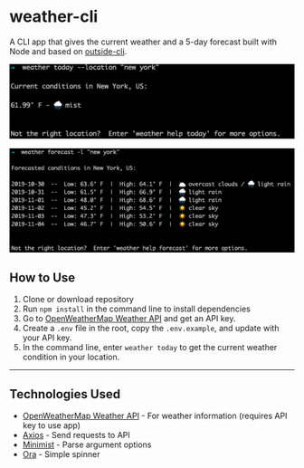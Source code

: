 # weather-cli

A CLI app that gives the current weather and a 5-day forecast built with Node and based on [outside-cli](https://timber.io/blog/creating-a-real-world-cli-app-with-node/).

![current condition](./screenshots/today.png 'current condition')

![forecasted conditions](./screenshots/forecast.png 'forecasted conditions')

## How to Use

1. Clone or download repository
2. Run `npm install` in the command line to install dependencies
3. Go to [OpenWeatherMap Weather API](https://openweathermap.org/api) and get an API key.
4. Create a `.env` file in the root, copy the `.env.example`, and update with your API key.
5. In the command line, enter `weather today` to get the current weather condition in your location.

---

## Technologies Used

- [OpenWeatherMap Weather API](https://openweathermap.org/api) - For weather information (requires API key to use app)
- [Axios](https://github.com/axios/axios) - Send requests to API
- [Minimist](https://github.com/substack/minimist) - Parse argument options
- [Ora](https://github.com/sindresorhus/ora) - Simple spinner
